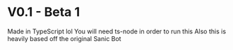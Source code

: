 # V0.1 - Beta 1
Made in TypeScript lol
You will need ts-node in order to run this
Also this is heavily based off the original Sanic Bot